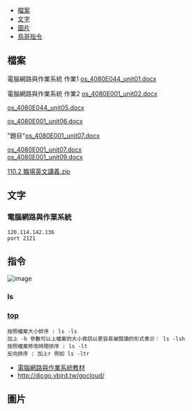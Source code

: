 - [檔案](#檔案)
- [文字](#文字)
- [圖片](#圖片)
- [鳥哥指令](#指令)

## 檔案
電腦網路與作業系統 作業1
[os_4080E044_unit01.docx](https://github.com/s108000389/File-temporary-storage/files/8138222/os_4080E044_unit01.docx)  

電腦網路與作業系統 作業2
[os_4080E001_unit02.docx](https://github.com/s108000389/File-temporary-storage/files/8158645/os_4080E001_unit02.docx)  
 
[os_4080E044_unit05.docx](https://github.com/s108000389/File-temporary-storage/files/8258554/os_4080E044_unit05.docx)  

[os_4080E001_unit06.docx](https://github.com/s108000389/File-temporary-storage/files/8320724/os_4080E001_unit06.docx)  

"題目"[os_4080E001_unit07.docx](https://github.com/s108000389/File-temporary-storage/files/8367468/os_4080E001_unit07.docx)  

[os_4080E001_unit07.docx](https://github.com/s108000389/File-temporary-storage/files/8367908/os_4080E001_unit07.docx)  
[os_4080E001_unit09.docx](https://github.com/s108000389/File-temporary-storage/files/8559631/os_4080E001_unit09.docx)






[110.2 職場英文講義.zip](https://github.com/s108000389/File-temporary-storage/files/8146675/110.2.zip)



## 文字
### 電腦網路與作業系統
```
120.114.142.136
port 2121

```
## 指令
![image](https://user-images.githubusercontent.com/79491888/166402384-cce0c5d2-7856-435a-b1f1-42c5571f0ea4.png)

### ls
### [top](https://tigercosmos.xyz/post/2020/04/unix/top-usage/)
```
按照檔案大小排序 : ls -ls
加上 -h 參數可以上檔案的大小資訊以更容易被閱讀的形式表示： ls -lsh
按照檔案修改時間排序 : ls -lt
反向排序 : 加上r 例如 ls -ltr

```
- [電腦網路與作業系統教材](https://dic.vbird.tw/operating_system/2020unit01.php)
- http://dicgo.vbird.tw/gocloud/

## 圖片

